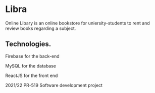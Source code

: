 # Libra

Online Libary is an online bookstore for uniersity-students to rent and review books regarding a subject.

## Technologies.

Firebase for the back-end

MySQL for the database

ReactJS for the front end











2021/22 PR-519 Software development project
